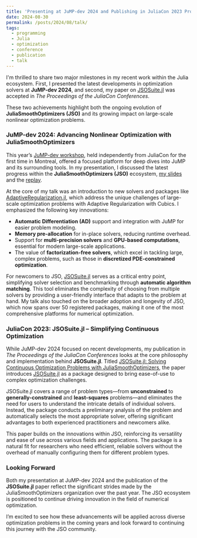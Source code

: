 ```yaml
---
title: 'Presenting at JuMP-dev 2024 and Publishing in JuliaCon 2023 Proceedings'
date: 2024-08-30
permalink: /posts/2024/08/talk/
tags:  
  - programming
  - Julia
  - optimization
  - conference
  - publication
  - talk
---
```


I'm thrilled to share two major milestones in my recent work within the Julia ecosystem.
First, I presented the latest developments in optimization solvers at **JuMP-dev 2024**, and second, my paper on [JSOSuite.jl](https://proceedings.juliacon.org/papers/10.21105/jcon.00161) was accepted in *The Proceedings of the JuliaCon Conferences*.



These two achievements highlight both the ongoing evolution of **JuliaSmoothOptimizers (JSO)** and its growing impact on large-scale nonlinear optimization problems.

### JuMP-dev 2024: Advancing Nonlinear Optimization with JuliaSmoothOptimizers

This year’s [JuMP-dev workshop](https://jump.dev/meetings/jumpdev2024/), held independently from JuliaCon for the first time in Montreal, offered a focused platform for deep dives into JuMP and its surrounding tools.
In my presentation, I discussed the latest progress within the **JuliaSmoothOptimizers (JSO)** ecosystem, [my slides](https://jump.dev/assets/jump-dev-workshops/2024/migot.pdf) and the [replay](https://youtu.be/2k011GiOeQc).

At the core of my talk was an introduction to new solvers and packages like [AdaptiveRegularization.jl](https://github.com/JuliaSmoothOptimizers/AdaptiveRegularization.jl/), which address the unique challenges of large-scale optimization problems with Adaptive Regularization with Cubics.
I emphasized the following key innovations:

- **Automatic Differentiation (AD)** support and integration with JuMP for easier problem modeling.
- **Memory pre-allocation** for in-place solvers, reducing runtime overhead.
- Support for **multi-precision solvers** and **GPU-based computations**, essential for modern large-scale applications.
- The value of **factorization-free solvers**, which excel in tackling large, complex problems, such as those in **discretized PDE-constrained optimization**.

For newcomers to JSO, [JSOSuite.jl](https://github.com/JuliaSmoothOptimizers/JSOSuite.jl/) serves as a critical entry point, simplifying solver selection and benchmarking through **automatic algorithm matching**.
This tool eliminates the complexity of choosing from multiple solvers by providing a user-friendly interface that adapts to the problem at hand.
My talk also touched on the broader adoption and longevity of JSO, which now spans over 50 registered packages, making it one of the most comprehensive platforms for numerical optimization.

### JuliaCon 2023: JSOSuite.jl – Simplifying Continuous Optimization

While JuMP-dev 2024 focused on recent developments, my publication in *The Proceedings of the JuliaCon Conferences* looks at the core philosophy and implementation behind **JSOSuite.jl**. Titled [JSOSuite.jl: Solving Continuous Optimization Problems with JuliaSmoothOptimizers](https://proceedings.juliacon.org/papers/10.21105/jcon.00161), the paper introduces [JSOSuite.jl](https://github.com/JuliaSmoothOptimizers/JSOSuite.jl/) as a package designed to bring ease-of-use to complex optimization challenges.

JSOSuite.jl covers a range of problem types—from **unconstrained** to **generally-constrained** and **least-squares** problems—and eliminates the need for users to understand the intricate details of individual solvers.
Instead, the package conducts a preliminary analysis of the problem and automatically selects the most appropriate solver, offering significant advantages to both experienced practitioners and newcomers alike.

This paper builds on the innovations within JSO, reinforcing its versatility and ease of use across various fields and applications.
The package is a natural fit for researchers who need efficient, reliable solvers without the overhead of manually configuring them for different problem types. 

### Looking Forward

Both my presentation at JuMP-dev 2024 and the publication of the **JSOSuite.jl** paper reflect the significant strides made by the JuliaSmoothOptimizers organization over the past year.
The JSO ecosystem is positioned to continue driving innovation in the field of numerical optimization.

I’m excited to see how these advancements will be applied across diverse optimization problems in the coming years and look forward to continuing this journey with the JSO community.
